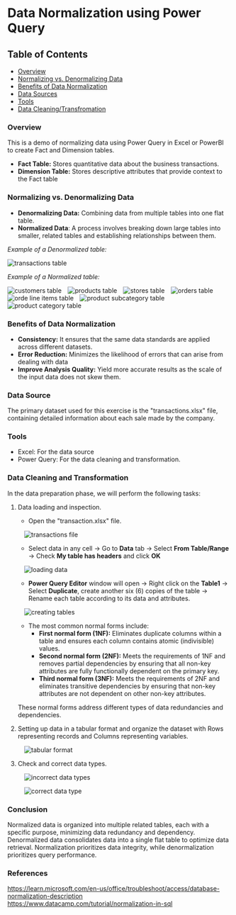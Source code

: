 # Data Normalization using Power Query

## Table of Contents

- [Overview](#overview)
- [Normalizing vs. Denormalizing Data](#normalizing-vs-denormalizing-data)
- [Benefits of Data Normalization](#benefits-of-data-normalization)
- [Data Sources](#data-source)
- [Tools](#tools)
- [Data Cleaning/Transfromation](#data-cleaning-and-transformation)

### Overview

This is a demo of normalizing data using Power Query in Excel or PowerBI to create Fact and Dimension tables.
- **Fact Table:** Stores quantitative data about the business transactions.
- **Dimension Table:** Stores descriptive attributes that provide context to the Fact table

### Normalizing vs. Denormalizing Data
- **Denormalizing Data:** Combining data from multiple tables into one flat table.
- **Normalized Data**: A process involves breaking down large tables into smaller, related tables and establishing relationships between them.

<i>Example of a Denormalized table:</i>
>
![transactions table](transactions_table.jpg)
>
>
<i>Example of a Normalized table:</i>
>
![customers table](customers.jpg)&emsp;![products table](products.jpg)&emsp;![stores table](stores.jpg)&emsp;![orders table](orders.jpg)&emsp;![orde line items table](order_line_items.jpg)&emsp;![product subcategory table](product_subcategory.jpg)&emsp;![product category table](product_category.jpg)

### Benefits of Data Normalization

- **Consistency:** It ensures that the same data standards are applied across different datasets.
- **Error Reduction:** Minimizes the likelihood of errors that can arise from dealing with data
- **Improve Analysis Quality:** Yield more accurate results as the scale of the input data does not skew them.

### Data Source

The primary dataset used for this exercise is the "transactions.xlsx" file, containing detailed information about each sale made by the company.

### Tools

- Excel: For the data source
- Power Query: For the data cleaning and transformation.

### Data Cleaning and Transformation

In the data preparation phase, we will perform the following tasks:

1. Data loading and inspection.
   >
   - Open the "transaction.xlsx" file.
   >
   &emsp;![transactions file](transactions_file.jpg)
   >
   - Select data in any cell -> Go to **Data** tab -> Select **From Table/Range** -> Check **My table has headers** and click **OK**
   >
   &emsp;![loading data](loading_data.jpg)
   >
   - **Power Query Editor** window will open -> Right click on the **Table1** -> Select **Duplicate**, create another six (6) copies of the table -> Rename each table according to its data and attributes.
   >
   &emsp;![creating tables](creating_tables.jpg)
   >
   - The most common normal forms include:
      - **First normal form (1NF):** Eliminates duplicate columns within a table and ensures each column contains atomic (indivisible) values.
      - **Second normal form (2NF):** Meets the requirements of 1NF and removes partial dependencies by ensuring that all non-key attributes are fully functionally dependent on the primary key.
      - **Third normal form (3NF):** Meets the requirements of 2NF and eliminates transitive dependencies by ensuring that non-key attributes are not dependent on other non-key attributes.
   >
   These normal forms address different types of data redundancies and dependencies.
   >
2. Setting up data in a tabular format and organize the dataset with Rows representing records and Columns representing variables.
   >
   &emsp;![tabular format](tabular.jpg)
   >
3. Check and correct data types.
   >
   &emsp;![incorrect data types](incorrect_data_type.jpg)
   >
   &emsp;![correct data type](correct_data_types.jpg)
   >
### Conclusion

Normalized data is organized into multiple related tables, each with a specific purpose, minimizing data redundancy and dependency.
Denormalized data consolidates data into a single flat table to optimize data retrieval. 
Normalization prioritizes data integrity, while denormalization prioritizes query performance.

### References
<a href="https://learn.microsoft.com/en-us/office/troubleshoot/access/database-normalization-description" target="_blank">https://learn.microsoft.com/en-us/office/troubleshoot/access/database-normalization-description</a>
https://www.datacamp.com/tutorial/normalization-in-sql

